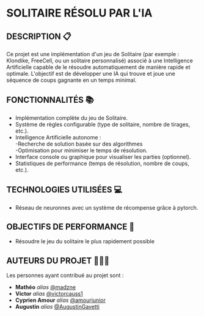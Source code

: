 # SOLITAIRE RÉSOLU PAR L'IA

## DESCRIPTION 📋
Ce projet est une implémentation d'un jeu de Solitaire (par exemple : Klondike, FreeCell, ou un solitaire personnalisé) associé à une Intelligence Artificielle capable de le résoudre automatiquement de manière rapide et optimale.
L'objectif est de développer une IA qui trouve et joue une séquence de coups gagnante en un temps minimal.

## FONCTIONNALITÉS 📚
* Implémentation complète du jeu de Solitaire.
* Système de règles configurable (type de solitaire, nombre de tirages, etc.).
* Intelligence Artificielle autonome : \
  -Recherche de solution basée sur des algorithmes\
  -Optimisation pour minimiser le temps de résolution.
* Interface console ou graphique pour visualiser les parties (optionnel).
* Statistiques de performance (temps de résolution, nombre de coups, etc.).

## TECHNOLOGIES UTILISÉES 💻
* Réseau de neuronnes avec un système de récompense grâce à pytorch.

## OBJECTIFS DE PERFORMANCE 🚀
* Résoudre le jeu du solitaire le plus rapidement possible

## AUTEURS DU PROJET 🧑‍🤝‍🧑
Les personnes ayant contribué au projet sont :
* **Mathéo** _alias_ [@madzne](https://github.com/madzne)
* **Victor** _alias_ [@victorcauss1](https://github.com/VictorCornille)
* **Cyprien Amour** _alias_ [@amourjunior](https://github.com/amourjunior)
* **Augustin** _alias_ [@AugustinGavetti](https://github.com/augustingavetti)
